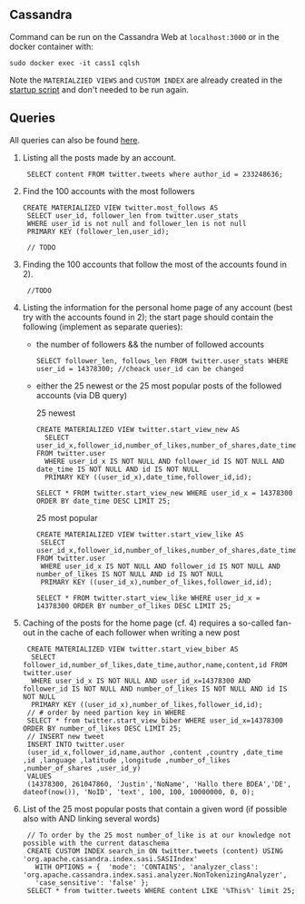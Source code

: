 ## Cassandra

Command can be run on the Cassandra Web at `localhost:3000` or in the docker container with:

    sudo docker exec -it cass1 cqlsh
            
Note the `MATERIALZIED VIEWS` and `CUSTOM INDEX` are already created in the [startup script](https://github.com/Miracle-Fruit/kikeriki/blob/main/cassandra/startup/setup/setup_db.sh) and don't needed to be run again.

## Queries

All queries can also be found [here](https://github.com/Miracle-Fruit/kikeriki/tree/main/cassandra/startup/queries).

1. Listing  all the posts made by an account.

        SELECT content FROM twitter.tweets where author_id = 233248636;

2. Find the 100 accounts with the most followers

       CREATE MATERIALIZED VIEW twitter.most_follows AS
        SELECT user_id, follower_len from twitter.user_stats
        WHERE user_id is not null and follower_len is not null
        PRIMARY KEY (follower_len,user_id);
        
        // TODO
       
3. Finding the 100 accounts that follow the most of the accounts found in 2).

        //TODO 

4. Listing the information for the personal home page of any account (best try with the accounts found in 2); the start page should contain the following (implement as separate queries):
    * the number of followers && the number of followed accounts  
       
          SELECT follower_len, follows_len FROM twitter.user_stats WHERE user_id = 14378300; //cheack user_id can be changed
    
    * either the 25 newest or the 25 most popular posts of the followed accounts (via DB query)

       25 newest
    
          CREATE MATERIALIZED VIEW twitter.start_view_new AS
            SELECT user_id_x,follower_id,number_of_likes,number_of_shares,date_time,name,author,content,id FROM twitter.user
            WHERE user_id_x IS NOT NULL AND follower_id IS NOT NULL AND date_time IS NOT NULL AND id IS NOT NULL
            PRIMARY KEY ((user_id_x),date_time,follower_id,id);
          
          SELECT * FROM twitter.start_view_new WHERE user_id_x = 14378300 ORDER BY date_time DESC LIMIT 25;
        
       25 most popular
       
          CREATE MATERIALIZED VIEW twitter.start_view_like AS
           SELECT user_id_x,follower_id,number_of_likes,number_of_shares,date_time,author,name,content,id FROM twitter.user
           WHERE user_id_x IS NOT NULL AND follower_id IS NOT NULL AND number_of_likes IS NOT NULL AND id IS NOT NULL
           PRIMARY KEY ((user_id_x),number_of_likes,follower_id,id);
           
          SELECT * FROM twitter.start_view_like WHERE user_id_x = 14378300 ORDER BY number_of_likes DESC LIMIT 25; 

5. Caching of the posts for the home page (cf. 4) requires a so-called fan-out in the cache of each follower when writing a new post

        CREATE MATERIALIZED VIEW twitter.start_view_biber AS
         SELECT follower_id,number_of_likes,date_time,author,name,content,id FROM twitter.user 
         WHERE user_id_x IS NOT NULL AND user_id_x=14378300 AND follower_id IS NOT NULL AND number_of_likes IS NOT NULL AND id IS NOT NULL 
         PRIMARY KEY ((user_id_x),number_of_likes,follower_id,id);
        // # order by need partion key in WHERE
        SELECT * from twitter.start_view_biber WHERE user_id_x=14378300 ORDER BY number_of_likes DESC LIMIT 25;
        // INSERT new tweet
        INSERT INTO twitter.user
        (user_id_x,follower_id,name,author ,content ,country ,date_time ,id ,language ,latitude ,longitude ,number_of_likes ,number_of_shares ,user_id_y)
        VALUES
        (14378300, 261047860, 'Justin','NoName', 'Hallo there BDEA','DE', dateof(now()), 'NoID', 'text', 100, 100, 10000000, 0, 0);
        
6. List of the 25 most popular posts that contain a given word (if possible also with AND linking several words)

        // To order by the 25 most number_of_like is at our knowledge not possible with the current dataschema
        CREATE CUSTOM INDEX search_in ON twitter.tweets (content) USING 'org.apache.cassandra.index.sasi.SASIIndex'
          WITH OPTIONS = {  'mode': 'CONTAINS', 'analyzer_class': 'org.apache.cassandra.index.sasi.analyzer.NonTokenizingAnalyzer',
          'case_sensitive': 'false' };
        SELECT * from twitter.tweets WHERE content LIKE '%This%' limit 25;
 
